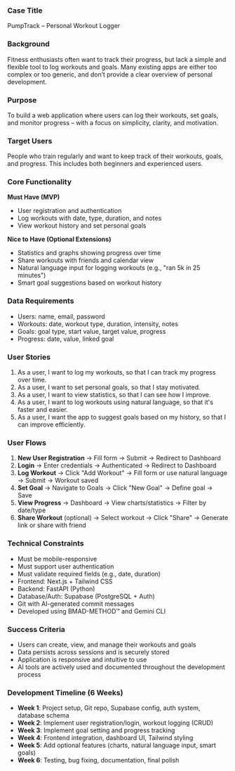 ### Case Title
PumpTrack – Personal Workout Logger


### Background
Fitness enthusiasts often want to track their progress, but lack a simple and flexible tool to log workouts and goals. Many existing apps are either too complex or too generic, and don’t provide a clear overview of personal development.

### Purpose
To build a web application where users can log their workouts, set goals, and monitor progress – with a focus on simplicity, clarity, and motivation.

### Target Users
People who train regularly and want to keep track of their workouts, goals, and progress. This includes both beginners and experienced users.

### Core Functionality
**Must Have (MVP)**
- User registration and authentication
- Log workouts with date, type, duration, and notes
- View workout history and set personal goals

**Nice to Have (Optional Extensions)**
- Statistics and graphs showing progress over time
- Share workouts with friends and calendar view
- Natural language input for logging workouts (e.g., "ran 5k in 25 minutes")
- Smart goal suggestions based on workout history

### Data Requirements
- Users: name, email, password
- Workouts: date, workout type, duration, intensity, notes
- Goals: goal type, start value, target value, progress
- Progress: date, value, linked goal

### User Stories
1. As a user, I want to log my workouts, so that I can track my progress over time.
2. As a user, I want to set personal goals, so that I stay motivated.
3. As a user, I want to view statistics, so that I can see how I improve.
4. As a user, I want to log workouts using natural language, so that it's faster and easier.
5. As a user, I want the app to suggest goals based on my history, so that I can improve efficiently.

### User Flows
1. **New User Registration** → Fill form → Submit → Redirect to Dashboard
2. **Login** → Enter credentials → Authenticated → Redirect to Dashboard
3. **Log Workout** → Click "Add Workout" → Fill form or use natural language → Submit → Workout saved
4. **Set Goal** → Navigate to Goals → Click "New Goal" → Define goal → Save
5. **View Progress** → Dashboard → View charts/statistics → Filter by date/type
6. **Share Workout** (optional) → Select workout → Click "Share" → Generate link or share with friend

### Technical Constraints
- Must be mobile-responsive
- Must support user authentication
- Must validate required fields (e.g., date, duration)
- Frontend: Next.js + Tailwind CSS
- Backend: FastAPI (Python)
- Database/Auth: Supabase (PostgreSQL + Auth)
- Git with AI-generated commit messages
- Developed using BMAD-METHOD™ and Gemini CLI

### Success Criteria
- Users can create, view, and manage their workouts and goals
- Data persists across sessions and is securely stored
- Application is responsive and intuitive to use
- AI tools are actively used and documented throughout the development process

### Development Timeline (6 Weeks)
- **Week 1**: Project setup, Git repo, Supabase config, auth system, database schema
- **Week 2**: Implement user registration/login, workout logging (CRUD)
- **Week 3**: Implement goal setting and progress tracking
- **Week 4**: Frontend integration, dashboard UI, Tailwind styling
- **Week 5**: Add optional features (charts, natural language input, smart goals)
- **Week 6**: Testing, bug fixing, documentation, final polish
